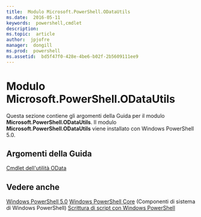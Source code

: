```yaml
---
title:  Modulo Microsoft.PowerShell.ODataUtils
ms.date:  2016-05-11
keywords:  powershell,cmdlet
description:  
ms.topic:  article
author:  jpjofre
manager:  dongill
ms.prod:  powershell
ms.assetid:  bd5f47f0-428e-4be6-b02f-2b5609111ee9
---
```


# Modulo Microsoft.PowerShell.ODataUtils
Questa sezione contiene gli argomenti della Guida per il modulo **Microsoft.PowerShell.ODataUtils**. Il modulo **Microsoft.PowerShell.ODataUtils** viene installato con Windows PowerShell 5.0.

## Argomenti della Guida
[Cmdlet dell'utilità OData](http://technet.microsoft.com/library/dn818506(v=wps.640).aspx)

## Vedere anche
[Windows PowerShell 5.0](Windows-PowerShell-5.0.md)
[Windows PowerShell Core](https://technet.microsoft.com/en-us/library/4b75f1e4-f327-48f3-92ab-bf5435094d41) (Componenti di sistema di Windows PowerShell)
[Scrittura di script con Windows PowerShell](../../getting-started/fundamental/Scripting-with-Windows-PowerShell.md)



<!--HONumber=May16_HO2-->


